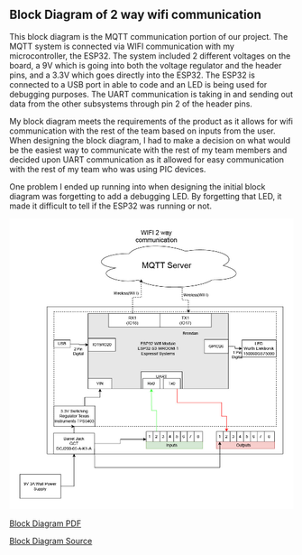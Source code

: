 ## Block Diagram of 2 way wifi communication


This block diagram is the MQTT communication portion of our project. The MQTT system is connected via WIFI communication with my microcontroller, the ESP32. The system included 2 different voltages on the board, a 9V which is going into both the voltage regulator and the header pins, and a 3.3V which goes directly into the ESP32. The ESP32 is connected to a USB port in able to code and an LED is being used for debugging purposes. The UART communication is taking in and sending out data from the other subsystems through pin 2 of the header pins.

My block diagram meets the requirements of the product as it allows for wifi communication with the rest of the team based on inputs from the user. When designing the block diagram, I had to make a decision on what would be the easiest way to communicate with the rest of my team members and decided upon UART communication as it allowed for easy communication with the rest of my team who was using PIC devices. 

One problem I ended up running into when designing the initial block diagram was forgetting to add a debugging LED. By forgetting that LED, it made it difficult to tell if the ESP32 was running or not.


![Block Diagram](1746169004370-98db2433-7757-4303-a6fa-597b9f8fed9f_1.jpg)

[Block Diagram PDF](Block_Team203_Keeter.pdf)

[Block Diagram Source](https://drive.google.com/file/d/1lBq51Aa4LJ1upC8nbrsn0R02aSWhaZRm/view?usp=sharing)

